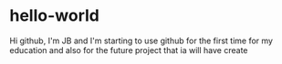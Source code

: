 # hello-world
Hi github,
  I'm JB and I'm starting to use github for the first time for my education and also for the future project that ia will have create

